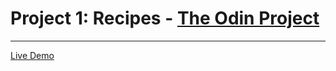 # Project 1: Recipes - [The Odin Project](https://www.theodinproject.com/)

---

[Live Demo](https://dinadana.github.io/odin-recipes)
